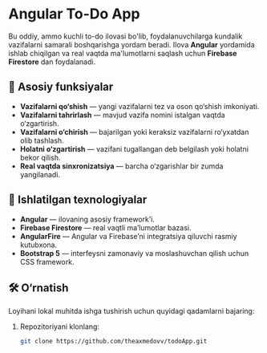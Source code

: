 # Angular To-Do App

Bu oddiy, ammo kuchli to-do ilovasi bo'lib, foydalanuvchilarga kundalik vazifalarni samarali boshqarishga yordam beradi. Ilova **Angular** yordamida ishlab chiqilgan va real vaqtda ma'lumotlarni saqlash uchun **Firebase Firestore** dan foydalanadi.

## 🧩 Asosiy funksiyalar

-  **Vazifalarni qo‘shish** — yangi vazifalarni tez va oson qo‘shish imkoniyati.
-  **Vazifalarni tahrirlash** — mavjud vazifa nomini istalgan vaqtda o‘zgartirish.
-  **Vazifalarni o‘chirish** — bajarilgan yoki keraksiz vazifalarni ro‘yxatdan olib tashlash.
-  **Holatni o‘zgartirish** — vazifani tugallangan deb belgilash yoki holatni bekor qilish.
-  **Real vaqtda sinxronizatsiya** — barcha o‘zgarishlar bir zumda yangilanadi.

## 🚀 Ishlatilgan texnologiyalar

- **Angular** — ilovaning asosiy framework’i.
- **Firebase Firestore** — real vaqtli ma’lumotlar bazasi.
- **AngularFire** — Angular va Firebase’ni integratsiya qiluvchi rasmiy kutubxona.
- **Bootstrap 5** — interfeysni zamonaviy va moslashuvchan qilish uchun CSS framework.

## 🛠️ O‘rnatish

Loyihani lokal muhitda ishga tushirish uchun quyidagi qadamlarni bajaring:

1. Repozitoriyani klonlang:
   ```bash
   git clone https://github.com/theaxmedovv/todoApp.git
